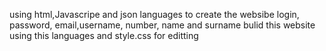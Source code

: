 using html,Javascripe and json languages to create the websibe login, password, email,username, number, name and surname
bulid this website using this languages and style.css for editting 
